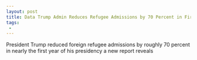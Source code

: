 ```yaml
---
layout: post
title: Data Trump Admin Reduces Refugee Admissions by 70 Percent in First Year
tags:
 -
---
```

President Trump reduced foreign refugee admissions by roughly 70 percent in nearly the first year of his presidency a new report reveals
